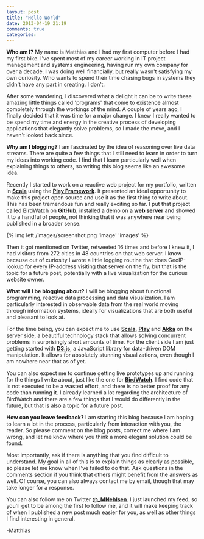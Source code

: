 ```yaml
---
layout: post
title: "Hello World"
date: 2013-04-19 21:19
comments: true
categories: 
---
```

**Who am I?**
My name is Matthias and I had my first computer before I had my first bike. I've spent most of my career working in IT project management and systems engineering, having run my own company for over a decade. I was doing well financially, but really wasn't satisfying my own curiosity. Who wants to spend their time chasing bugs in systems they didn't have any part in creating. I don’t.

<!-- more -->

After some wandering, I discovered what a delight it can be to write these amazing little things called 'programs' that come to existence almost completely through the workings of the mind. A couple of years ago, I finally decided that it was time for a major change. I knew I really wanted to be spend my time and energy in the creative process of developing applications that elegantly solve problems, so I made the move, and I haven't looked back since.

**Why am I blogging?**
I am fascinated by the idea of reasoning over live data streams. There are quite a few things that I still need to learn in order to turn my ideas into working code. I find that I learn particularly well when explaining things to others, so writing this blog seems like an awesome idea.

Recently I started to work on a reactive web project for my portfolio, written in **[Scala](http://www.scala-lang.org)** using the **[Play Framework](http://www.playframework.com)**. It presented an ideal opportunity to make this project open source and use it as the first thing to write about. This has been tremendous fun and really exciting so far. I put that project called BirdWatch on **[GitHub]( https://github.com/matthiasn/BirdWatch)**, installed a demo on a **[web server](http://birdwatch.matthiasnehlsen.com)** and showed it to a handful of people, not thinking that it was anywhere near being published in a broader sense. 

{% img left /images/screenshot.png 'image' 'images' %}

Then it got mentioned on Twitter, retweeted 16 times and before I knew it, I had visitors from 272 cities in 48 countries on that web server. I know because out of curiosity I wrote a little logging routine that does GeoIP-lookup for every IP-address visiting that server on the fly, but that is the topic for a future post, potentially with a live visualization for the curious website owner.

**What will I be blogging about?**
I will be blogging about functional programming, reactive data processing and data visualization. I am particularly interested in observable data from the real world moving through information systems, ideally for visualizations that are both useful and pleasant to look at. 

For the time being, you can expect me to use **[Scala](http://www.scala-lang.org)**, **[Play](http://www.playframework.com)** and **[Akka](http://akka.io)** on the server side, a beautiful technology stack that allows solving concurrent problems in surprisingly short amounts of time. For the client side I am just getting started with **[D3.js](http://d3js.org)**, a JavaScript library for data-driven DOM manipulation. It allows for absolutely stunning visualizations, even though I am nowhere near that as of yet.

You can also expect me to continue getting live prototypes up and running for the things I write about, just like the one for **[BirdWatch](http://birdwatch.matthiasnehlsen.com)**. I find code that is not executed to be a wasted effort, and there is no better proof for any code than running it. I already learned a lot regarding the architecture of BirdWatch and there are a few things that I would do differently in the future, but that is also a topic for a future post.

**How can you leave feedback?**
I am starting this blog because I am hoping to learn a lot in the process, particularly from interaction with you, the reader. So please comment on the blog posts, correct me where I am wrong, and let me know where you think a more elegant solution could be found.

Most importantly, ask if there is anything that you find difficult to understand. My goal in all of this is to explain things as clearly as possible, so please let me know when I've failed to do that. Ask questions in the comments section if you think that others might benefit from the answers as well. Of course, you can also always contact me by email, though that may take longer for a response. 

You can also follow me on Twitter **[@_MNehlsen](https://twitter.com/_MNehlsen)**. I just launched my feed, so you'll get to be among the first to follow me, and it will make keeping track of when I published a new post much easier for you, as well as other things I find interesting in general.

-Matthias